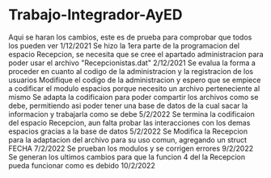 # Trabajo-Integrador-AyED
Aqui se haran los cambios, este es de prueba para comprobar que todos los pueden ver 1/12/2021
Se hizo la 1era parte de la programacion del espacio Recepcion, se necesita que se cree el apartado administracion para poder usar el archivo "Recepcionistas.dat" 2/12/2021
Se evalua la forma a proceder en cuanto al codigo de la administracion y la registracion de los usuarios
Modifique el codigo de la administracion y espero que se empiece a codificar el modulo espacios porque necesito un archivo perteneciente al mismo
Se adapta la codificaion para poder compartir los archivos como se debe, permitiendo asi poder tener una base de datos de la cual sacar la informacion y trabajarla como se debe 5/2/2022
Se termina la codificaion del espacio Recepcion, aun falta probar las interacciones con los demas espacios gracias a la base de datos 5/2/2022
Se Modifica la Recepcion para la adaptacion del archivo para su uso comun, agregando un struct FECHA 7/2/2022
Se prueban los modulos y se corrigen errores 9/2/2022
Se generan los ultimos cambios para que la funcion 4 del la Recepcion pueda funcionar como es debido 10/2/2022 